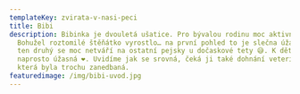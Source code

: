 ```yaml
---
templateKey: zvirata-v-nasi-peci
title: Bibi
description: Bibinka je dvouletá ušatice. Pro bývalou rodinu moc aktivní 🙄.
  Bohužel roztomilé štěňátko vyrostlo… na první pohled to je slečna úžasná, na
  ten druhý se moc netváří na ostatní pejsky u dočaskové tety 😅. K dětem je ale
  naprosto úžasná ❤️. Uvidíme jak se srovná, čeká ji také dohnání veteriny,
  která byla trochu zanedbaná.
featuredimage: /img/bibi-uvod.jpg
---
```


